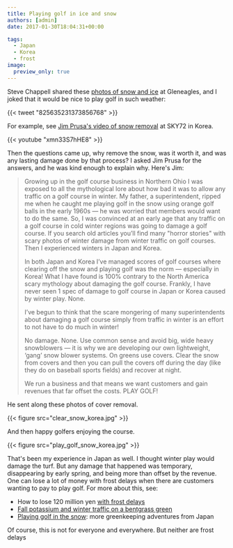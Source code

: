 ```yaml
---
title: Playing golf in ice and snow
authors: [admin]
date: 2017-01-30T18:04:31+00:00

tags:
  - Japan
  - Korea
  - frost
image:
  preview_only: true
---
```


Steve Chappell shared these [photos of snow and ice](https://twitter.com/CentenaryHGK/status/825635231373856768) at Gleneagles, and I joked that it would be nice to play golf in such weather:

{{< tweet "825635231373856768" >}}

For example, see [Jim Prusa's video of snow removal](https://youtu.be/xmn33S7hHE8?t=3m6s) at SKY72 in Korea.

{{< youtube "xmn33S7hHE8" >}}

Then the questions came up, why remove the snow, was it worth it, and was any lasting damage done by that process? I asked Jim Prusa for the answers, and he was kind enough to explain why. Here's Jim:

> Growing up in the golf course business in Northern Ohio I was exposed to all the mythological lore about how bad it was to allow any traffic on a golf course in winter. My father, a superintendent, ripped me when he caught me playing golf in the snow using orange golf balls in the early 1960s — he was worried that members would want to do the same. So, I was convinced at an early age that any traffic on a golf course in cold winter regions was going to damage a golf course. If you search old articles you’ll find many "horror stories" with scary photos of winter damage from winter traffic on golf courses. Then I experienced winters in Japan and Korea.
> 
> In both Japan and Korea I’ve managed scores of golf courses where clearing off the snow and playing golf was the norm — especially in Korea! What I have found is 100% contrary to the North America scary mythology about damaging the golf course. Frankly, I have never seen 1 spec of damage to golf course in Japan or Korea caused by winter play. None. 
> 
> I’ve begun to think that the scare mongering of many superintendents about damaging a golf course simply from traffic in winter is an effort to not have to do much in winter!
> 
> No damage. None. Use common sense and avoid big, wide heavy snowblowers — it is why we are developing our own lightweight, ‘gang’ snow blower systems. On greens use covers. Clear the snow from covers and then you can pull the covers off during the day (like they do on baseball sports fields) and recover at night.
> 
> We run a business and that means we want customers and gain revenues that far offset the costs. PLAY GOLF! 

He sent along these photos of cover removal.

{{< figure src="clear_snow_korea.jpg" >}}

And then happy golfers enjoying the course.

{{< figure src="play_golf_snow_korea.jpg" >}}

That's been my experience in Japan as well. I thought winter play would damage the turf. But any damage that happened was temporary, disappearing by early spring, and being more than offset by the revenue. One can lose a lot of money with frost delays when there are customers wanting to pay to play golf. For more about this, see:

  * How to lose 120 million yen [with frost delays](https://www.asianturfgrass.com/post/how-to-lose-millions-with-golf-frost-delays/)
  * [Fall potassium and winter traffic on a bentgrass green](https://www.asianturfgrass.com/post/fall-potassium-winter-traffic-frost-bentgrass-green/)
  * [Playing golf in the snow](https://www.blog.asianturfgrass.com/2013/01/playing-golf-in-the-snow-more-greenkeeping-adventures-from-japan.html): more greenkeeping adventures from Japan

Of course, this is not for everyone and everywhere. But neither are frost delays
